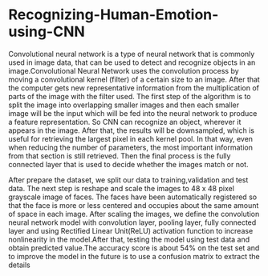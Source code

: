# Recognizing-Human-Emotion-using-CNN
Convolutional neural network is a type of neural network that is commonly used in image data, that can be used to detect and recognize objects in an image.Convolutional Neural Network uses the convolution process by moving a convolutional kernel (filter) of a certain size to an image. After that the computer gets new representative information from the multiplication of parts of the image with the filter used. The first step of the algorithm is to split the image into overlapping smaller images and then each smaller image will be the input which will be fed into the neural network to produce a feature representation. So CNN can recognize an object, wherever it appears in the image. After that, the results will be downsampled, which is useful for retrieving the largest pixel in each kernel pool. In that way, even when reducing the number of parameters, the most important information from that section is still retrieved. Then the final process is the fully connected layer that is used to decide whether the images match or not.

After prepare the dataset, we split our data to
training,validation and test data. The next step is reshape and scale the images to 48 x 48
pixel grayscale image of faces. The faces have been
automatically registered so that the face is more or less
centered and occupies about the same amount of space in
each image. After scaling the images, we define the
convolution neural network model with convolution layer, pooling layer, fully connected layer and using Rectified
Linear Unit(ReLU) activation function to increase nonlinearity in the model.After that, testing the model using test data and obtain
predicted value.The accuracy score is about 54% on the test set and to
improve the model in the future is to use a confusion matrix
to extract the details

